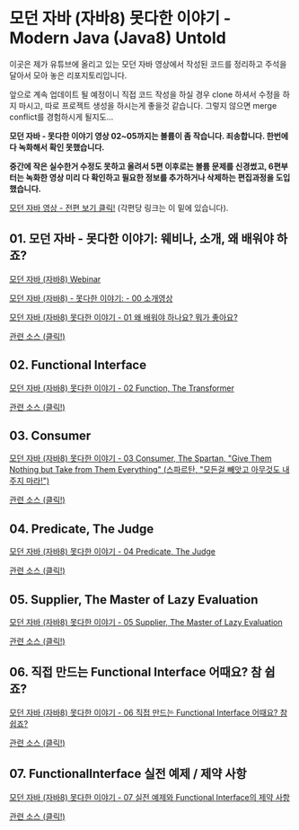 # 모던 자바 (자바8) 못다한 이야기 - Modern Java (Java8) Untold

이곳은 제가 유튜브에 올리고 있는 모던 자바 영상에서 작성된 코드를
정리하고 주석을 달아서 모아 놓은 리포지토리입니다.

앞으로 계속 업데이트 될 예정이니 직접 코드 작성을 하실 경우
clone 하셔서 수정을 하지 마시고, 따로 프로젝트 생성을 하시는게 좋을것 같습니다.
그렇지 않으면 merge conflict를 경험하시게 될지도...

**모던 자바 - 못다한 이야기 영상 02~05까지는 볼륨이 좀 작습니다. 죄송합니다. 한번에 다 녹화해서 확인 못했습니다.**

**중간에 작은 실수한거 수정도 못하고 올려서 5편 이후로는 볼륨 문제를 신경썼고, 6편부터는 녹화한 영상 미리 다 확인하고
필요한 정보를 추가하거나 삭제하는 편집과정을 도입했습니다.**

<a href="https://goo.gl/3XjAVf" target="_blank">모던 자바 영상 - 전편 보기 클릭!</a>
(각편당 링크는 이 밑에 있습니다).

## 01. 모던 자바 - 못다한 이야기: 웨비나, 소개, 왜 배워야 하죠?
[모던 자바 (자바8) Webinar]()

<a href="https://youtu.be/mu9XfJofm8U" target="_blank">모던 자바 (자바8) - 못다한 이야기: - 00 소개영상</a>

<a href="https://youtu.be/bCatYAGpg-A" target="_blank">모던 자바 (자바8) 못다한 이야기 - 01 왜 배워야 하나요? 뭐가 좋아요?</a>

<a href="https://github.com/Kevin-Lee/modern-java-untold/tree/master/src/main/java/cc/kevinlee/modernjava/e01" target="_blank">관련 소스 (클릭!)</a>


## 02. Functional Interface
<a href="https://youtu.be/Ql9car-IjR0" target="_blank">모던 자바 (자바8) 못다한 이야기 - 02 Function, The Transformer</a>

<a href="https://github.com/Kevin-Lee/modern-java-untold/tree/master/src/main/java/cc/kevinlee/modernjava/e02_function" target="_blank">관련 소스 (클릭!)</a>


## 03. Consumer
<a href="https://youtu.be/KoFvKTjBNds" target="_blank">모던 자바 (자바8) 못다한 이야기 - 03 Consumer, The Spartan, "Give Them Nothing but Take from Them Everything" (스파르탄, "모든걸 빼앗고 아무것도 내주지 마라!")</a>

<a href="https://github.com/Kevin-Lee/modern-java-untold/tree/master/src/main/java/cc/kevinlee/modernjava/e03_consumer" target="_blank">관련 소스 (클릭!)</a>


## 04. Predicate, The Judge
<a href="https://youtu.be/qzUwveRjiEg" target="_blank">모던 자바 (자바8) 못다한 이야기 - 04 Predicate, The Judge</a>

<a href="https://github.com/Kevin-Lee/modern-java-untold/tree/master/src/main/java/cc/kevinlee/modernjava/e04_predicate" target="_blank">관련 소스 (클릭!)</a>


## 05. Supplier, The Master of Lazy Evaluation
<a href="https://youtu.be/7e7FCMFrwcg" target="_blank">모던 자바 (자바8) 못다한 이야기 - 05 Supplier, The Master of Lazy Evaluation</a>

<a href="https://github.com/Kevin-Lee/modern-java-untold/tree/master/src/main/java/cc/kevinlee/modernjava/e05_supplier" target="_blank">관련 소스 (클릭!)</a>


## 06. 직접 만드는 Functional Interface 어때요? 참 쉽죠?
<a href="https://youtu.be/Duvm8pgjYGo" target="_blank">모던 자바 (자바8) 못다한 이야기 - 06 직접 만드는 Functional Interface 어때요? 참 쉽죠?</a>

<a href="https://github.com/Kevin-Lee/modern-java-untold/tree/master/src/main/java/cc/kevinlee/modernjava/e06_custom_functionalinterface" target="_blank">관련 소스 (클릭!)</a>


## 07. FunctionalInterface 실전 예제 / 제약 사항
<a href="https://youtu.be/WQXXrHhLH-M" target="_blank">모던 자바 (자바8) 못다한 이야기 - 07 실전 예제와 Functional Interface의 제약 사항</a>

<a href="https://github.com/Kevin-Lee/modern-java-untold/tree/master/src/main/java/cc/kevinlee/modernjava/e07_functionalinterface_examples" target="_blank">관련 소스 (클릭!)</a>

